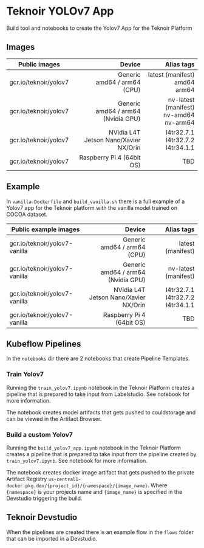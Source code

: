 # Teknoir YOLOv7 App

Build tool and notebooks to create the Yolov7 App for the Teknoir Platform

## Images
| Public images         |                                     Device |                                     Alias tags |
|-----------------------|-------------------------------------------:|-----------------------------------------------:|
| gcr.io/teknoir/yolov7 |        Generic<br/>amd64 / arm64<br/>(CPU) |          latest (manifest)<br/>amd64<br/>arm64 |
| gcr.io/teknoir/yolov7 | Generic<br/>amd64 / arm64<br/>(Nvidia GPU) | nv-latest (manifest)<br/>nv-amd64<br/>nv-arm64 |
| gcr.io/teknoir/yolov7 |  NVidia L4T<br/>Jetson Nano/Xavier NX/Orin |       l4tr32.7.1<br/>l4tr32.7.2<br/>l4tr34.1.1 |
| gcr.io/teknoir/yolov7 |                  Raspberry Pi 4 (64bit OS) |                                            TBD |

## Example
In `vanilla.Dockerfile` and `build_vanilla.sh` there is a full example of a Yolov7 app for the Teknoir platform with the vanilla model trained on COCOA dataset.

| Public example images         |                                     Device |                               Alias tags |
|-------------------------------|-------------------------------------------:|-----------------------------------------:|
| gcr.io/teknoir/yolov7-vanilla |        Generic<br/>amd64 / arm64<br/>(CPU) |                        latest (manifest) |
| gcr.io/teknoir/yolov7-vanilla | Generic<br/>amd64 / arm64<br/>(Nvidia GPU) |                     nv-latest (manifest) |
| gcr.io/teknoir/yolov7-vanilla |  NVidia L4T<br/>Jetson Nano/Xavier NX/Orin | l4tr32.7.1<br/>l4tr32.7.2<br/>l4tr34.1.1 |
| gcr.io/teknoir/yolov7-vanilla |                  Raspberry Pi 4 (64bit OS) |                                      TBD |

## Kubeflow Pipelines
In the `notebooks` dir there are 2 notebooks that create Pipeline Templates.

### Train Yolov7
Running the `train_yolov7.ipynb` notebook in the Teknoir Platform creates a pipeline that is prepared to take input from Labelstudio. See notebook for more information.

The notebook creates model artifacts that gets pushed to couldstorage and can be viewed in the Artifact Browser.

### Build a custom Yolov7
Running the `build_yolov7_app.ipynb` notebook in the Teknoir Platform creates a pipeline that is prepared to take input from the pipeline created by `train_yolov7.ipynb`. See notebook for more information. 

The notebook creates docker image artifact that gets pushed to the private Artifact Registry `us-central1-docker.pkg.dev/{project_id}/{namespace}/{image_name}`.
Where `{namespace}` is your projects name and `{image_name}` is specified in the Devstudio triggering the build.

## Teknoir Devstudio
When the pipelines are created there is an example flow in the `flows` folder that can be imported in a Devstudio.